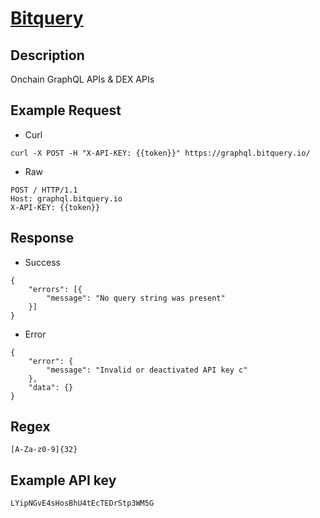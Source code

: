 # [Bitquery](https://graphql.bitquery.io/ide)

## __Description__
Onchain GraphQL APIs & DEX APIs

## __Example Request__
* Curl
```
curl -X POST -H "X-API-KEY: {{token}}" https://graphql.bitquery.io/
```

* Raw
```
POST / HTTP/1.1
Host: graphql.bitquery.io
X-API-KEY: {{token}}
```

## __Response__
* Success
```
{
    "errors": [{
        "message": "No query string was present"
    }]
}
```
* Error
```
{
    "error": {
        "message": "Invalid or deactivated API key c"
    },
    "data": {}
}
```

## __Regex__
```
[A-Za-z0-9]{32}
```

## __Example API key__
```
LYipNGvE4sHosBhU4tEcTEDrStp3WM5G
```
